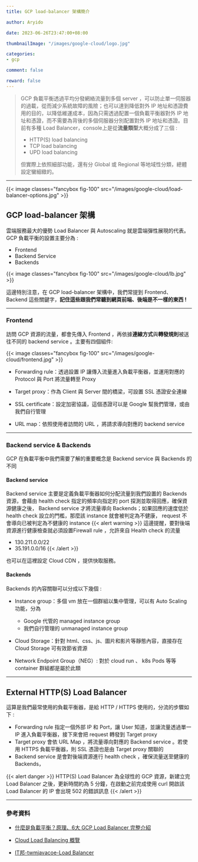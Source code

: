 ```yaml
---
title: GCP load-balancer 架構簡介

author: Aryido

date: 2023-06-26T23:47:00+08:00

thumbnailImage: "/images/google-cloud/logo.jpg"

categories:
- gcp

comment: false

reward: false
---
```

<!--BODY-->
> GCP 負載平衡透過平均分發網絡流量到多個 server ，可以防止單一伺服器的過載，從而減少系統故障的風險；也可以達到降低對外 IP 地址和憑證費用的目的，以降低維運成本，因為只需透過配置一個負載平衡器對外 IP 地址和憑證，而不需要為背後的多個伺服器分別配置對外 IP 地址和憑證。目前有多種 Load Balancer，console上是從**流量類型**大概分成了三個 :
> - HTTP(S) load balancing
> - TCP load balancing
> - UPD load balancing
>
> 但實際上依照細部功能，還有分 Global 或 Regional 等地域性分類，總體設定蠻細緻的。
<!--more-->

---

{{< image classes="fancybox fig-100" src="/images/google-cloud/load-balancer-options.jpg" >}}

## GCP load-balancer 架構
雲端服務最大的優勢 Load Balancer 與 Autoscaling 就是雲端彈性展現的代表。 GCP 負載平衡的設置主要分為 :
- Frontend
- Backend Service
- Backends

{{< image classes="fancybox fig-100" src="/images/google-cloud/lb.jpg" >}}

這邊特別注意，在 GCP load-balancer 架構中，我們常提到  Frontend、Backend 這些關鍵字，**記住這些跟我們常聽到網頁前端、後端是不一樣的東西 !**

---

###  Frontend
訪問 GCP 資源的流量，都會先傳入 Frontend ，再依據**連線方式**與**轉發規則**被送往不同的 backend service 。主要有四個組件:

{{< image classes="fancybox fig-100" src="/images/google-cloud/frontend.jpg" >}}

- Forwarding rule：透過設置 IP 讓傳入流量進入負載平衡器，並運用對應的 Protocol 與 Port 將流量轉至 Proxy

- Target proxy：作為 Client 與 Server 間的橋梁，可設置 SSL 憑證安全連線

- SSL certificate：設定加密協議，這個憑證可以是 Google 幫我們管理，或由我們自行管理

- URL map：依照使用者訪問的 URL ，將請求導向對應的 backend service

---

### Backend service & Backends
GCP 在負載平衡中我們需要了解的重要概念是 Backend service 與 Backends 的不同

#### Backend service
Backend service 主要是定義負載平衡器如何分配流量到我們設置的 Backends 資源，會藉由 health check 指定的頻率向指定的 port 探測並取得回應，確保資源健康之後， Backend service 才將流量導向 Backends；如果回應的速度低於 health check 設立的門檻，那麼該 instance 就會被判定為不健康， request 不會導向已被判定為不健康的 instance
{{< alert warning >}}
這邊提醒，要對後端資源進行健康檢查就必須設置Firewall rule ，允許來自 Health check 的流量

- 130.211.0.0/22
- 35.191.0.0/16
{{< /alert >}}

也可以在這裡設定 Cloud CDN ，提供快取服務。
#### Backends
Backends 的內容關聯可以分成以下幾個 :
- Instance group：多個 vm 放在一個群組以集中管理，可以有 Auto Scaling 功能，分為
  - Google 代管的 managed instance group
  - 我們自行管理的 unmanaged instance group

- Cloud Storage：針對 html、css、js、圖片和影片等靜態內容，直接存在 Cloud Storage 可有效節省資源

- Network Endpoint Group（NEG）: 對於 cloud run 、 k8s Pods 等等 container 群組都是屬於此類

---

## External HTTP(S) Load Balancer
這算是我們最常使用的負載平衡器，是給 HTTP / HTTPS 使用的，分流的步驟如下 :
- Forwarding rule 指定一個外部 IP 和 Port，讓 User 知道，並讓流量透過單一 IP 進入負載平衡器，接下來會把 request 轉發到 Target proxy
- Target proxy 會依 URL Map ，將流量導向對應的 Backend service 。若使用 HTTPS 負載平衡器，則 SSL 憑證也是由 Target proxy 關聯的
-  Backend service 是會對後端資源進行 health check ，確保流量送至健康的Backends，


{{< alert danger >}}
HTTP(S) Load Balancer 為全球性的 GCP 資源，新建立完 Load Balancer 之後，更新時間約為 5 分鐘，在啟動之前完成使用 curl 開啟該 Load Balancer 的 IP 會出現 502 的錯誤訊息
{{< /alert >}}

---

### 參考資料
- [什麼是負載平衡？原理、6大 GCP Load Balancer 完整介紹](https://blog.cloud-ace.tw/networking-website/load-balance/gcp-load-balancer-introduction/)

- [Cloud Load Balancing 概覽](https://cloud.google.com/load-balancing/docs/load-balancing-overview?hl=zh-cn)

- [IT邦-twmjavacoe-Load Balancer](https://ithelp.ithome.com.tw/m/articles/10296010)